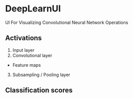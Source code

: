 # DeepLearnUI

UI For Visualizing Convolutional Neural Network Operations

## Activations

1. Input layer
2. Convolutional layer
- Feature maps
3. Subsampling / Pooling layer

## Classification scores
